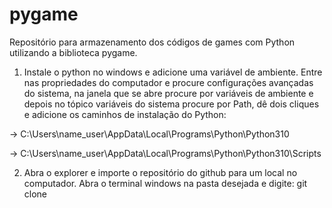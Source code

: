 # pygame
Repositório para armazenamento dos códigos de games com Python utilizando a biblioteca pygame.

1) Instale o python no windows e adicione uma variável de ambiente. Entre nas propriedades do computador e procure configurações avançadas do sistema, 
na janela que se abre procure por variáveis de ambiente e depois no tópico variáveis do sistema procure por Path, dê dois cliques e adicione 
os caminhos de instalação do Python:

-> C:\Users\name_user\AppData\Local\Programs\Python\Python310

-> C:\Users\name_user\AppData\Local\Programs\Python\Python310\Scripts

2) Abra o explorer e importe o repositório do github para um local no computador. Abra o terminal windows na pasta desejada e digite: git clone 
